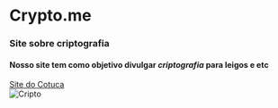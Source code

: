 # Crypto.me
### Site sobre criptografia  
#### Nosso site tem como objetivo divulgar _criptografia_ para leigos e etc  
[Site do Cotuca](http://cotuca.unicamp.br/cotuca/)    
![Cripto](https://www.segurisoft.com.br/wp-content/uploads/2016/11/como-funciona-criptografia-dados-1)
